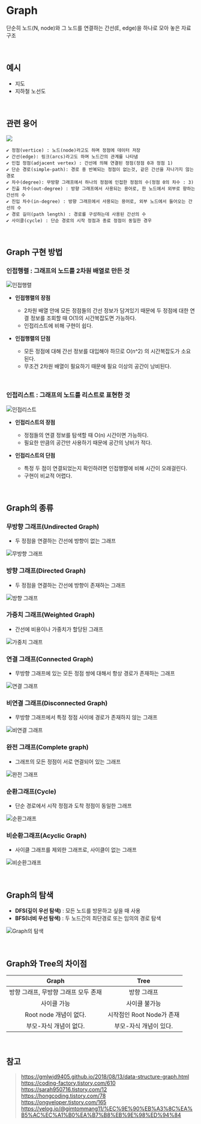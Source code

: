 # Graph

단순히 노드(N, node)와 그 노드를 연결하는 간선(E, edge)을 하나로 모아 놓은 자료 구조

<br>

## 예시

- 지도
- 지하철 노선도

<br>

## 관련 용어

![](https://img1.daumcdn.net/thumb/R1280x0/?scode=mtistory2&fname=https%3A%2F%2Fblog.kakaocdn.net%2Fdn%2FcjbjPd%2FbtqKgF6OzSD%2FU0a7BKCpfJlhx1iJzwsEy1%2Fimg.png)

    ✔ 정점(vertice) : 노드(node)라고도 하며 정점에 데이터 저장
    ✔ 간선(edge): 링크(arcs)라고도 하며 노드간의 관계를 나타냄
    ✔ 인접 정점(adjacent vertex) : 간선에 의해 연결된 정점(정점 0과 정점 1)
    ✔ 단순 경로(simple-path): 경로 중 반복되는 정점이 없는것, 같은 간선을 자나가지 않는 경로
    ✔ 차수(degree): 무방향 그래프에서 하나의 정점에 인접한 정점의 수(정점 0의 차수 : 3)
    ✔ 진출 차수(out-degree) : 방향 그래프에서 사용되는 용어로, 한 노드에서 외부로 향하는 간선의 수
    ✔ 진입 차수(in-degree) : 방향 그래프에서 사용되는 용어로, 외부 노드에서 들어오는 간선의 수
    ✔ 경로 길이(path length) : 경로를 구성하는데 사용된 간선의 수
    ✔ 사이클(cycle) : 단순 경로의 시작 정점과 종료 정점이 동일한 경우

<br>

## Graph 구현 방법

### **인접행렬** : 그래프의 노드를 2차원 배열로 만든 것

![인접행렬](https://t1.daumcdn.net/cfile/tistory/21029250584C0F2413)

- **인접행렬의 장점**

  - 2차원 배열 안에 모든 정점들의 간선 정보가 담겨있기 때문에 두 정점에 대한 연결 정보를 조회할 때 O(1)의 시간복잡도면 가능하다.
  - 인접리스트에 비해 구현이 쉽다.

- **인접행렬의 단점**
  - 모든 정점에 대해 간선 정보를 대입해야 하므로 O(n^2) 의 시간복잡도가 소요된다.
  - 무조건 2차원 배열이 필요하기 때문에 필요 이상의 공간이 낭비된다.

<br>

### **인접리스트** : 그래프의 노드를 리스트로 표현한 것

![인접리스트](https://t1.daumcdn.net/cfile/tistory/2236CE4D5858CAA032)

- **인접리스트의 장점**

  - 정점들의 연결 정보를 탐색할 때 O(n) 시간이면 가능하다.
  - 필요한 만큼의 공간만 사용하기 때문에 공간의 낭비가 적다.

- **인접리스트의 단점**
  - 특정 두 점이 연결되었는지 확인하려면 인접행렬에 비해 시간이 오래걸린다.
  - 구현이 비교적 어렵다.

<br>

## Graph의 종류

### 무방향 그래프(Undirected Graph)

- 두 정점을 연결하는 간선에 방향이 없는 그래프

![무방향 그래프](https://blog.kakaocdn.net/dn/bygVj1/btraPtLucWF/s5t7THJsgno8xru4deCnTK/img.png)

### 방향 그래프(Directed Graph)

- 두 정점을 연결하는 간선에 방향이 존재하는 그래프

![방향 그래프](https://blog.kakaocdn.net/dn/bR5k7I/btraKFsBhxC/BLCrfZ0Qww0pOeiCte5RMk/img.png)

### 가중치 그래프(Weighted Graph)

- 간선에 비용이나 가중치가 할당된 그래프

![가중치 그래프](https://blog.kakaocdn.net/dn/cHaM3L/btraPs7aaiz/TcZplV6UpKqCjp5lb1sKY1/img.png)

### 연결 그래프(Connected Graph)

- 무방향 그래프에 있는 모든 정점 쌍에 대해서 항상 경로가 존재하는 그래프

![연결 그래프](https://blog.kakaocdn.net/dn/k1G3R/btrfhIqYuso/FCkMWn7mB82yDVpsi36UK0/img.png)

### 비연결 그래프(Disconnected Graph)

- 무방향 그래프에서 특정 정점 사이에 경로가 존재하지 않는 그래프

![비연결 그래프](https://blog.kakaocdn.net/dn/22Ijs/btrfhIEtQ5S/DZmdkCBAtxK0PX72cIXsS0/img.png)

### 완전 그래프(Complete graph)

- 그래프의 모든 정점이 서로 연결되어 있는 그래프

![완전 그래프](https://blog.kakaocdn.net/dn/k1G3R/btrfhIqYuso/FCkMWn7mB82yDVpsi36UK0/img.png)

### 순환그래프(Cycle)

- 단순 경로에서 시작 정점과 도착 정점이 동일한 그래프

![순환그래프](https://blog.kakaocdn.net/dn/cDwFx5/btrfjdqffI2/AKIxmvwkk9xKbEib4nrHu0/img.png)

### 비순환그래프(Acyclic Graph)

- 사이클 그래프를 제외한 그래프로, 사이클이 없는 그래프

![비순환그래프](https://blog.kakaocdn.net/dn/bWEhuV/btrfi47VkAz/k3bxfxKDsZWOMWJBct2aC1/img.png)

<br>

## Graph의 탐색

- **DFS(깊이 우선 탐색)** : 모든 노드를 방문하고 싶을 때 사용
- **BFS(너비 우선 탐색)** : 두 노드간의 최단경로 또는 임의의 경로 탐색

![Graph의 탐색](https://blog.kakaocdn.net/dn/cFgEJ6/btqKmoJkq5a/pwm3O8T4rERuL4wSTrkgnK/img.gif)

<br>

## Graph와 Tree의 차이점

|                Graph                 |           Tree            |
| :----------------------------------: | :-----------------------: |
| 방향 그래프, 무방향 그래프 모두 존재 |        방향 그래프        |
|             사이클 가능              |       사이클 불가능       |
|        Root node 개념이 없다.        | 시작점인 Root Node가 존재 |
|        부모-자식 개념이 없다.        |  부모-자식 개념이 있다.   |

<br>

## 참고

> https://gmlwjd9405.github.io/2018/08/13/data-structure-graph.html  
> https://coding-factory.tistory.com/610  
> https://sarah950716.tistory.com/12  
> https://hongcoding.tistory.com/78  
> https://ongveloper.tistory.com/165  
> https://velog.io/@gimtommang11/%EC%9E%90%EB%A3%8C%EA%B5%AC%EC%A1%B0%EA%B7%B8%EB%9E%98%ED%94%84
